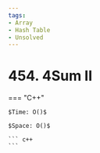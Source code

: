 ```yaml
---
tags:
- Array
- Hash Table
- Unsolved
---
```



# 454. 4Sum II

=== "C++"

    $Time: O()$

    $Space: O()$

    ``` c++
    ```